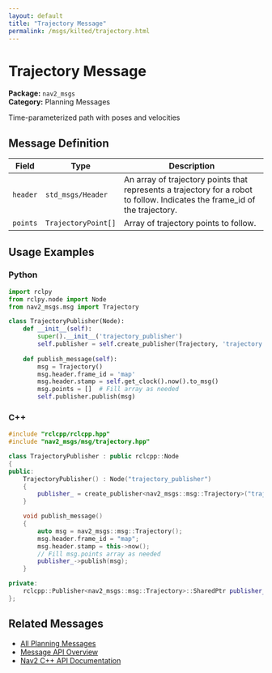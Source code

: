 ```yaml
---
layout: default
title: "Trajectory Message"
permalink: /msgs/kilted/trajectory.html
---
```


# Trajectory Message

**Package:** `nav2_msgs`  
**Category:** Planning Messages

Time-parameterized path with poses and velocities

## Message Definition

| Field | Type | Description |
|-------|------|-------------|
| `header` | `std_msgs/Header` | An array of trajectory points that represents a trajectory for a robot to follow. Indicates the frame_id of the trajectory. |
| `points` | `TrajectoryPoint[]` | Array of trajectory points to follow. |



## Usage Examples

### Python

```python
import rclpy
from rclpy.node import Node
from nav2_msgs.msg import Trajectory

class TrajectoryPublisher(Node):
    def __init__(self):
        super().__init__('trajectory_publisher')
        self.publisher = self.create_publisher(Trajectory, 'trajectory', 10)
        
    def publish_message(self):
        msg = Trajectory()
        msg.header.frame_id = 'map'
        msg.header.stamp = self.get_clock().now().to_msg()
        msg.points = []  # Fill array as needed
        self.publisher.publish(msg)
```

### C++

```cpp
#include "rclcpp/rclcpp.hpp"
#include "nav2_msgs/msg/trajectory.hpp"

class TrajectoryPublisher : public rclcpp::Node
{
public:
    TrajectoryPublisher() : Node("trajectory_publisher")
    {
        publisher_ = create_publisher<nav2_msgs::msg::Trajectory>("trajectory", 10);
    }

    void publish_message()
    {
        auto msg = nav2_msgs::msg::Trajectory();
        msg.header.frame_id = "map";
        msg.header.stamp = this->now();
        // Fill msg.points array as needed
        publisher_->publish(msg);
    }

private:
    rclcpp::Publisher<nav2_msgs::msg::Trajectory>::SharedPtr publisher_;
};
```

## Related Messages

- [All Planning Messages](/kilted/msgs/index.html#planning-messages)
- [Message API Overview](/kilted/msgs/index.html)
- [Nav2 C++ API Documentation](/kilted/html/index.html)
